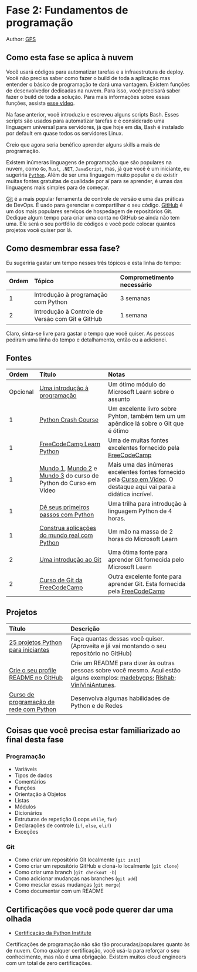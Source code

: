 # Fase 2: Fundamentos de programação

Author: [GPS](https://twitter.com/madebygps)

## Como esta fase se aplica à nuvem

Você usará códigos para automatizar tarefas e a infraestrutura de deploy. Você não precisa saber como fazer o build de toda a aplicação mas entender o básico de programação te dará uma vantagem. Existem funções de desenvolvedor dedicadas na nuvem. Para isso, você precisará saber fazer o build de toda a solução. Para mais informações sobre essas funções, assista [esse vídeo](https://youtu.be/WMUAc7bvB7M).

Na fase anterior, você introduziu e escreveu alguns scripts Bash. Esses scripts são usados para automatizar tarefas e é considerado uma linguagem universal para servidores, já que hoje em dia, Bash é instalado por default em quase todos os servidores Linux.

Creio que agora seria benéfico aprender alguns skills a mais de programação.

Existem inúmeras linguagens de programação que são populares na nuvem, como `Go`, `Rust`, `.NET`, `JavaScript`, mas, já que você é um iniciante, eu sugeriria [`Python`](https://www.python.org/). Além de ser uma linguagem muito popular e de existir muitas fontes gratuitas de qualidade por aí para se aprender, é umas das linguagens mais simples para de começar.

[Git](https://git-scm.com/) é a mais popular ferramenta de controle de versão e uma das práticas de DevOps. É uado para gerenciar e compartilhar o seu código. [GitHub](https://github.com/) é um dos mais populares serviços de hospedagem de repositórios Git. Dedique algum tempo para criar uma conta no GitHub se ainda não tem uma. Ele será o seu portfólio de códigos e você pode colocar quantos projetos você quiser por lá.

## Como desmembrar essa fase?

Eu sugeriria gastar um tempo nesses três tópicos e esta linha do tempo:

| Ordem | Tópico | Comprometimento necessário |
| :---- | :----- | :-------------------------- |
| 1 | Introdução à programação com Python  | 3 semanas |
| 2 | Introdução à Controle de Versão com Git e GitHub  | 1 semana |

Claro, sinta-se livre para gastar o tempo que você quiser. As pessoas pediram uma linha do tempo e detalhamento, então eu a adicionei.

## Fontes

| Ordem | Título | Notas |
| :---- | :----- | :---- |
| Opcional | [Uma introdução à programação](https://docs.microsoft.com/learn/modules/web-development-101-introduction-programming/) | Um ótimo módulo do Microsoft Learn sobre o assunto |
| 1 | [Python Crash Course](https://ehmatthes.github.io/pcc/) | Um excelente livro sobre Pyhton, também tem um um apêndice lá sobre o Git que é ótimo |
| 1 | [FreeCodeCamp Learn Python](https://www.youtube.com/watch?v=rfscVS0vtbw)     | Uma de muitas fontes excelentes fornecido pela [FreeCodeCamp](https://www.freecodecamp.org/) |
| 1 | [Mundo 1](https://www.youtube.com/watch?v=S9uPNppGsGo&list=PLHz_AreHm4dlKP6QQCekuIPky1Ciwm), [Mundo 2](https://www.youtube.com/watch?v=nJkVHusJp6E&list=PLHz_AreHm4dk_nZHmxxf_J0WRAqy5Czye) e [Mundo 3](https://www.youtube.com/playlist?list=PLHz_AreHm4dksnH2jVTIVNviIMBVYyFnH) do curso de Python do Curso em Vídeo | Mais uma das inúmeras excelentes fontes fornecido pela [Curso em Vídeo](https://www.cursoemvideo.com/). O destaque aqui vai para a didática incrível. |
1 | [Dê seus primeiros passos com Python](https://docs.microsoft.com/learn/paths/python-first-steps/) | Uma trilha para introdução à linguagem Python de 4 horas. |
1 | [Construa aplicações do mundo real com Python](https://docs.microsoft.com/learn/paths/python-language/) | Um mão na massa de 2 horas do Microsoft Learn |
| 2 | [Uma introdução ao Git](https://docs.microsoft.com/learn/modules/intro-to-git/) | Uma ótima fonte para aprender Git fornecida pelo Microsoft Learn |
| 2 | [Curso de Git da FreeCodeCamp](https://youtu.be/RGOj5yH7evk) | Outra excelente fonte para aprender Git. Esta fornecida pela [FreeCodeCamp](https://www.freecodecamp.org/) |

## Projetos

| Título | Descrição |
| :---- | :--------- |
| [25 projetos Python para iniciantes](https://www.freecodecamp.org/news/python-projects-for-beginners/)| Faça quantas dessas você quiser. (Aproveita e já vai montando o seu repositório no GitHub)|
[Crie o seu profile README no GitHub](https://docs.github.com/en/github/setting-up-and-managing-your-github-profile/customizing-your-profile/managing-your-profile-readme) | Crie um README para dizer às outras pessoas sobre você mesmo. Aqui estão alguns exemplos: [madebygps](https://github.com/madebygps/madebygps); [Rishab](https://github.com/rishabkumar7/rishabkumar7); [ViniViniAntunes](https://github.com/ViniViniAntunes).
| [Curso de programação de rede com Python](https://youtu.be/FGdiSJakIS4)| Desenvolva algumas habilidades de Python e de Redes |

## Coisas que você precisa estar familiarizado ao final desta fase

### Programação

- Variáveis
- Tipos de dados
- Comentários
- Funções
- Orientação à Objetos
- Listas
- Módulos
- Dicionários
- Estruturas de repetição (Loops `while`, `for`)
- Declarações de controle (`if`, `else`, `elif`)
- Exceções

### Git

- Como criar um repositório Git localmente (`git init`)
- Como criar um repositório GitHub e cloná-lo localmente (`git clone`)
- Como criar uma branch (`git checkout -b`)
- Como adicionar mudanças nas branches (`git add`)
- Como mesclar essas mudanças (`git merge`)
- Como documentar com um README

## Certificações que você pode querer dar uma olhada

- [Certificação da Python Institute](https://pythoninstitute.org/certification-tracks)

Certificações de programação não são tão procuradas/populares quanto às de nuvem. Como qualquer certificação, você usá-la para reforçar o seu conhecimento, mas não é uma obrigação. Existem muitos cloud engineers com um total de zero certificações.

